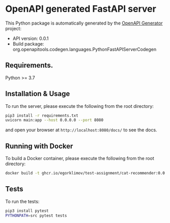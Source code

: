 # OpenAPI generated FastAPI server

This Python package is automatically generated by the [OpenAPI Generator](https://openapi-generator.tech) project:

- API version: 0.0.1
- Build package: org.openapitools.codegen.languages.PythonFastAPIServerCodegen

## Requirements.

Python >= 3.7

## Installation & Usage

To run the server, please execute the following from the root directory:

```bash
pip3 install -r requirements.txt
uvicorn main:app --host 0.0.0.0 --port 8080
```

and open your browser at `http://localhost:8080/docs/` to see the docs.

## Running with Docker

To build a Docker container, please execute the following from the root directory:

```bash
docker build -t ghcr.io/egorklimov/test-assignment/cat-recommender:0.0.1 .
```

## Tests

To run the tests:

```bash
pip3 install pytest
PYTHONPATH=src pytest tests
```
